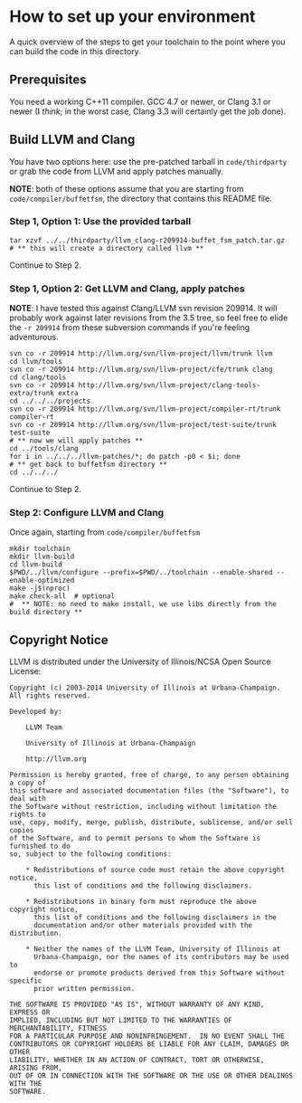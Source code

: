 # How to set up your environment #

A quick overview of the steps to get your toolchain to the point where
you can build the code in this directory.

## Prerequisites ##

You need a working C++11 compiler. GCC 4.7 or newer, or Clang 3.1 or
newer (I *think*; in the worst case, Clang 3.3 will certainly get
the job done).

## Build LLVM and Clang ##

You have two options here: use the pre-patched tarball in
`code/thirdparty` or grab the code from LLVM and apply patches manually.

**NOTE**: both of these options assume that you are starting from
`code/compiler/buffetfsm`, the directory that contains this
README file.

### Step 1, Option 1: Use the provided tarball ###

    tar xzvf ../../thirdparty/llvm_clang-r209914-buffet_fsm_patch.tar.gz
    # ** this will create a directory called llvm **

Continue to Step 2.

### Step 1, Option 2: Get LLVM and Clang, apply patches ###

**NOTE**: I have tested this against Clang/LLVM svn revision 209914. It
will probably work against later revisions from the 3.5 tree, so feel
free to elide the `-r 209914` from these subversion commands if you're
feeling adventurous.

    svn co -r 209914 http://llvm.org/svn/llvm-project/llvm/trunk llvm
    cd llvm/tools
    svn co -r 209914 http://llvm.org/svn/llvm-project/cfe/trunk clang
    cd clang/tools
    svn co -r 209914 http://llvm.org/svn/llvm-project/clang-tools-extra/trunk extra
    cd ../../../projects
    svn co -r 209914 http://llvm.org/svn/llvm-project/compiler-rt/trunk compiler-rt
    svn co -r 209914 http://llvm.org/svn/llvm-project/test-suite/trunk test-suite
    # ** now we will apply patches **
    cd ../tools/clang
    for i in ../../../llvm-patches/*; do patch -p0 < $i; done
    # ** get back to buffetfsm directory **
    cd ../../../

Continue to Step 2.

### Step 2: Configure LLVM and Clang ###

Once again, starting from `code/compiler/buffetfsm`

    mkdir toolchain
    mkdir llvm-build
    cd llvm-build
    $PWD/../llvm/configure --prefix=$PWD/../toolchain --enable-shared --enable-optimized
    make -j$(nproc)
    make check-all  # optional
    #  ** NOTE: no need to make install, we use libs directly from the build directory **

## Copyright Notice ##

LLVM is distributed under the University of Illinois/NCSA Open Source License:

    Copyright (c) 2003-2014 University of Illinois at Urbana-Champaign.
    All rights reserved.
    
    Developed by:
    
        LLVM Team
    
        University of Illinois at Urbana-Champaign
    
        http://llvm.org
    
    Permission is hereby granted, free of charge, to any person obtaining a copy of
    this software and associated documentation files (the "Software"), to deal with
    the Software without restriction, including without limitation the rights to
    use, copy, modify, merge, publish, distribute, sublicense, and/or sell copies
    of the Software, and to permit persons to whom the Software is furnished to do
    so, subject to the following conditions:
    
        * Redistributions of source code must retain the above copyright notice,
          this list of conditions and the following disclaimers.
    
        * Redistributions in binary form must reproduce the above copyright notice,
          this list of conditions and the following disclaimers in the
          documentation and/or other materials provided with the distribution.
    
        * Neither the names of the LLVM Team, University of Illinois at
          Urbana-Champaign, nor the names of its contributors may be used to
          endorse or promote products derived from this Software without specific
          prior written permission.
    
    THE SOFTWARE IS PROVIDED "AS IS", WITHOUT WARRANTY OF ANY KIND, EXPRESS OR
    IMPLIED, INCLUDING BUT NOT LIMITED TO THE WARRANTIES OF MERCHANTABILITY, FITNESS
    FOR A PARTICULAR PURPOSE AND NONINFRINGEMENT.  IN NO EVENT SHALL THE
    CONTRIBUTORS OR COPYRIGHT HOLDERS BE LIABLE FOR ANY CLAIM, DAMAGES OR OTHER
    LIABILITY, WHETHER IN AN ACTION OF CONTRACT, TORT OR OTHERWISE, ARISING FROM,
    OUT OF OR IN CONNECTION WITH THE SOFTWARE OR THE USE OR OTHER DEALINGS WITH THE
    SOFTWARE.
